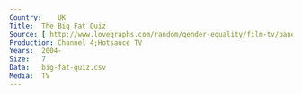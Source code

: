 ```yaml
---
Country:	UK
Title:	The Big Fat Quiz
Source:	[ http://www.lovegraphs.com/random/gender-equality/film-tv/panel-shows.html , https://www.comedy.co.uk/tv/big_fat_quiz_of_the_year/ ]
Production:	Channel 4;Hotsauce TV
Years:	2004-
Size:	7
Data:	big-fat-quiz.csv
Media:	TV
---
```

